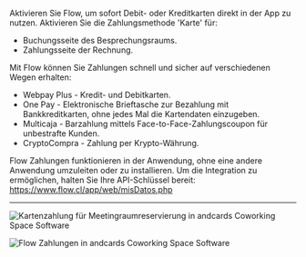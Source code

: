 Aktivieren Sie Flow, um sofort Debit- oder Kreditkarten direkt in der App zu nutzen. Aktivieren Sie die Zahlungsmethode 'Karte' für:

- Buchungsseite des Besprechungsraums.
- Zahlungsseite der Rechnung.

Mit Flow können Sie Zahlungen schnell und sicher auf verschiedenen Wegen erhalten:

- Webpay Plus - Kredit- und Debitkarten.
- One Pay - Elektronische Brieftasche zur Bezahlung mit Bankkreditkarten, ohne jedes Mal die Kartendaten einzugeben.
- Multicaja - Barzahlung mittels Face-to-Face-Zahlungscoupon für unbestrafte Kunden.
- CryptoCompra - Zahlung per Krypto-Währung.

Flow Zahlungen funktionieren in der Anwendung, ohne eine andere Anwendung umzuleiten oder zu installieren. Um die Integration zu ermöglichen, halten Sie Ihre API-Schlüssel bereit: https://www.flow.cl/app/web/misDatos.php

---

![Kartenzahlung für Meetingraumreservierung in andcards Coworking Space Software](https://d7ccq1i35b0cj.cloudfront.net/andcards-bookings-create-payment-methods-card-light-en-1920-1200.png)

![Flow Zahlungen in andcards Coworking Space Software](https://d7ccq1i35b0cj.cloudfront.net/andcards-bookings-create-pay-with-stripe-light-en-1920-1200.png)
